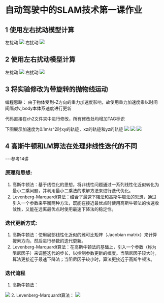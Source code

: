 <!--
 * @Description  : 
 * @Author       : zhiwei chen
 * @Date         : 2023-05-20 21:31:17
 * @LastEditors  : zhiwei chen
 * @LastEditTime : 2023-05-21 20:12:27
-->
# 自动驾驶中的SLAM技术第一课作业

## 1 使用左右扰动模型计算
左扰动
<img src="1-1.png">
右扰动
<img src="1-2.png">

## 2 使用左右扰动模型计算
左扰动
<img src="2-1.jpeg">
右扰动
<img src="2-2.jpeg">

## 3 将实验修改为带旋转的抛物线运动
编程思路：
由于物体受到-Z方向的重力加速度影响，故使用重力加速度乘以时间间隔对v_body本体系速度进行更新

代码直接在ch2文件夹中进行修改，所有修改处均增加TAG标识

下图展示加速度为0.1m/s^2时xy的轨迹，xz的轨迹和yz的轨迹
<img src="ch2-xy.png">
<img src="ch2-xz.png">
<img src="ch2-yz.png">

## 4 高斯牛顿和LM算法在处理非线性迭代的不同
---参考14讲
### 原理和思想:
1. 高斯牛顿法：基于线性化的思想，将非线性问题通过一系列线性化近似转化为最小二乘问题，并利用最小二乘法的求解方法来进行迭代优化。
2. Levenberg-Marquardt算法：结合了最速下降法和高斯牛顿法的思想，通过引入一个参数来平衡两种方法，既能在接近最优点时使用高斯牛顿法的快速收敛性，又能在远离最优点时使用最速下降法的稳定性。
### 迭代更新方式:
1. 高斯牛顿法：使用局部线性化近似的雅可比矩阵（Jacobian matrix）来计算搜索方向，然后进行参数的迭代更新。
2. Levenberg-Marquardt算法：在高斯牛顿法的基础上，引入一个参数（称为阻尼因子）来调整迭代的步长，以控制参数更新的幅度。当阻尼因子较大时，算法更接近于最速下降法；当阻尼因子较小时，算法更接近于高斯牛顿法。
### 迭代流程
1. 高斯牛顿法：
<img src="GN-update.jpeg">
2. Levenberg-Marquardt算法：
<img src="LM-update.jpeg">